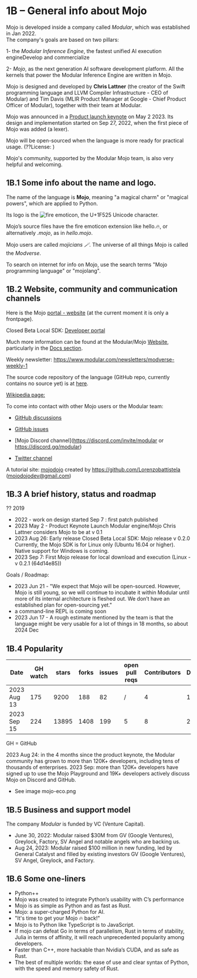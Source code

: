 # 1B – General info about Mojo
Mojo is developed inside a company called *Modular*, which was established in Jan 2022.    
The company's goals are based on two pillars:  

1- the *Modular Inference Engine*, the fastest unified AI execution engineDevelop and commercialize   

2- *Mojo*, as the next generation AI software development platform. All the kernels that power the Modular Inference Engine are written in Mojo.

Mojo is designed and developed by **Chris Lattner** (the creator of the Swift programming language and LLVM Compiler Infrastructure - CEO of Modular) and Tim Davis (MLIR Product Manager at Google - Chief Product Officer of Modular), together with their team at Modular.

Mojo was announced in a [Product launch keynote](https://www.youtube.com/watch?v=-3Kf2ZZU-dg&t=0s) on May 2 2023.
Its design and implementation started on Sep 27, 2022, when the first piece of Mojo was added (a lexer).

Mojo will be open-sourced when the language is more ready for practical usage. (??License: ) 

Mojo's community, supported by the Modular Mojo team, is also very helpful and welcoming.

## 1B.1 Some info about the name and logo.
The name of the language is **Mojo**, meaning "a magical charm" or "magical powers", which are applied to Python. 

Its logo is the ![fire emoticon](??), the U+1F525 Unicode character.

Mojo’s source files have the fire emoticon extension like hello.🔥, or alternatively *.mojo*, as in *hello.mojo*.

Mojo users are called *mojicians 🪄*.
The universe of all things Mojo is called the *Modverse*.

To search on internet for info on Mojo, use the search terms  "Mojo programming language" or "mojolang". 

## 1B.2 Website, community and communication channels
Here is the Mojo [portal - website](https://mojolang.org/) (at the current moment it is only a frontpage).

Closed Beta Local SDK:
[Developer portal](https://developer.modular.com)

Much more information can be found at the Modular/Mojo [Website](https://www.modular.com/mojo), particularly in the [Docs section](https://docs.modular.com/mojo/).

Weekly newsletter: https://www.modular.com/newsletters/modverse-weekly-1

The source code repository of the language (GitHub repo, currently contains no source yet) is at [here](https://github.com/modularml/mojo). 

[Wikipedia page:](https://en.wikipedia.org/wiki/Mojo_(programming_language))

To come into contact with other Mojo users or the Modular team: 
* [GitHub discussions](https://github.com/modularml/mojo/discussions)
* [GitHub issues](https://github.com/modularml/mojo/issues)

* [Mojo Discord channel](https://discord.com/invite/modular or https://discord.gg/modular)
* [Twitter channel](https://twitter.com/modular_ai)

A tutorial site:
    [mojodojo](https://mojodojo.dev/) created by https://github.com/Lorenzobattistela   (mojodojodev@gmail.com)


## 1B.3 A brief history, status and roadmap 
?? 2019
* 2022 - work on design started
    Sep 7 : first patch published
* 2023 May 2 - Product Keynote Launch Modular engine/Mojo
    Chris Lattner considers Mojo to be at v 0.1
* 2023 Aug 26: Early release Closed Beta Local SDK: Mojo release v 0.2.0
Currently, the Mojo SDK is for Linux only (Ubuntu 16.04 or higher). Native support for Windows is coming.
* 2023 Sep 7: First Mojo release for local download and execution (Linux - v 0.2.1 (64d14e85))

Goals / Roadmap:
* 2023 Jun 21 - "We expect that Mojo will be open-sourced. However, Mojo is still young, so we will continue to incubate it within Modular until more of its internal architecture is fleshed out. We don’t have an established plan for open-sourcing yet."
* a command-line REPL is coming soon
* 2023 Jun 17 - A rough estimate mentioned by the team is that the language might be very usable for a lot of things in 18 months, so about 2024 Dec

## 1B.4 Popularity

|  Date        | GH watch | stars | forks | issues | open pull reqs | Contributors | Discord | Twitter | 
|--------------|----------|-------|-------|--------|----------------|--------------|-------  |----------
| 2023 Aug 13  | 175      | 9200  |  188  |  82    |  /             |   4          |  18465  |   10400 | 
| 2023 Sep 15  | 224      | 13895 |  1408 |  199    |  5            |   8          |  20900  |   13100 | 
GH = GitHub

2023 Aug 24: in the 4 months since the product keynote, the Modular community has grown to more than 120K+ developers, including tens of thousands of enterprises.
2023 Sep: more than 120K+ developers have signed up to use the Mojo Playground and 19K+ developers actively discuss Mojo on Discord and GitHub.
* See image mojo-eco.png


## 1B.5 Business and support model
The company *Modular* is funded by VC (Venture Capital).  
* June 30, 2022: Modular raised $30M from GV (Google Ventures), Greylock, Factory, SV Angel and notable angels who are backing us.    
* Aug 24, 2023: Modular raised $100 million in new funding, led by General Catalyst and filled by existing investors GV (Google Ventures), SV Angel, Greylock, and Factory.   


## 1B.6 Some one-liners
* Python++
* Mojo was created to integrate Python’s usability with C’s performance
* Mojo is as simple as Python and as fast as Rust.
* Mojo: a super-charged Python for AI.
* "It's time to get your Mojo 🔥 back!"
* Mojo is to Python like TypeScript is to JavaScript.
* If mojo can defeat Go in terms of parallelism, Rust in terms of stability, Julia in terms of affinity, it will reach unprecedented popularity among developers.
* Faster than C++, more hackable than Nvidia’s CUDA, and as safe as Rust.
* The best of multiple worlds: the ease of use and clear syntax of Python, with the speed and memory safety of Rust.